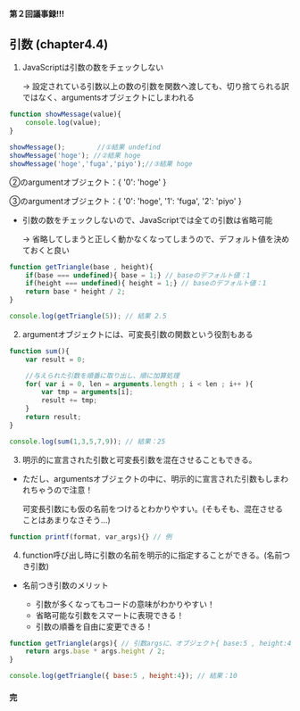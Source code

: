 #### 第２回議事録!!!

## 引数 (chapter4.4)

1. JavaScriptは引数の数をチェックしない

    → 設定されている引数以上の数の引数を関数へ渡しても、切り捨てられる訳ではなく、argumentsオブジェクトにしまわれる

```JavaScript
function showMessage(value){
	console.log(value);
}

showMessage();        //①結果 undefind
showMessage('hoge'); //②結果 hoge
showMessage('hoge','fuga','piyo');//③結果 hoge
```

②のargumentオブジェクト：{ '0': 'hoge' }

③のargumentオブジェクト：{ '0': 'hoge', '1': 'fuga', '2': 'piyo' }

* 引数の数をチェックしないので、JavaScriptでは全ての引数は省略可能

    → 省略してしまうと正しく動かなくなってしまうので、デフォルト値を決めておくと良い

```JavaScript
function getTriangle(base , height){
	if(base === undefined){ base = 1;} // baseのデフォルト値：1
	if(height === undefined){ height = 1;} // baseのデフォルト値：1
	return base * height / 2;
}

console.log(getTriangle(5)); // 結果 2.5

```

2. argumentオブジェクトには、可変長引数の関数という役割もある

```JavaScript
function sum(){
	var result = 0;

	//与えられた引数を順番に取り出し、順に加算処理
	for( var i = 0, len = arguments.length ; i < len ; i++ ){
		var tmp = arguments[i];
		result += tmp;
	}
	return result;
}

console.log(sum(1,3,5,7,9)); // 結果：25

```

3. 明示的に宣言された引数と可変長引数を混在させることもできる。

* ただし、argumentsオブジェクトの中に、明示的に宣言された引数もしまわれちゃうので注意！

    可変長引数にも仮の名前をつけるとわかりやすい。(そもそも、混在させることはあまりなさそう...)

```JavaScript
function printf(format, var_args){} // 例
```

4. function呼び出し時に引数の名前を明示的に指定することができる。(名前つき引数)

* 名前つき引数のメリット

  + 引数が多くなってもコードの意味がわかりやすい！
  + 省略可能な引数をスマートに表現できる！
  + 引数の順番を自由に変更できる！

```JavaScript
function getTriangle(args){ // 引数argsに、オブジェクト{ base:5 , height:4}が入る
	return args.base * args.height / 2;
}

console.log(getTriangle({ base:5 , height:4}); // 結果：10
```

#### 完
